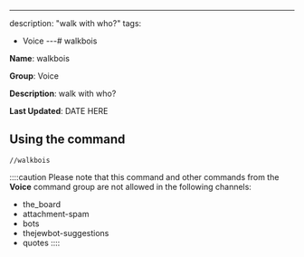 ---
description: "walk with who?"
tags:
  - Voice
---# walkbois

**Name**: walkbois

**Group**: Voice

**Description**: walk with who?

**Last Updated**: DATE HERE

## Using the command

    //walkbois

::::caution Please note that this command and other commands from the **Voice** command group are not allowed in the following channels:
- the_board
- attachment-spam
- bots
- thejewbot-suggestions
- quotes
::::
